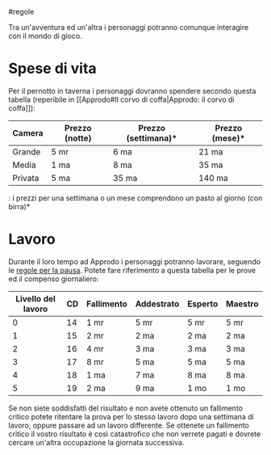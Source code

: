 #regole

Tra un'avventura ed un'altra i personaggi potranno comunque interagire con il mondo di gioco.

# Spese di vita
Per il pernotto in taverna i personaggi dovranno spendere secondo questa tabella (reperibile in [[Approdo#Il corvo di coffa|Approdo: il corvo di coffa]]):

| Camera  | Prezzo (notte) | Prezzo (settimana)* | Prezzo (mese)* |
| ------- | -------------- | ------------------- | -------------- |
| Grande  | 5 mr           | 6 ma                | 21 ma          |
| Media   | 1 ma           | 8 ma                | 35 ma          |
| Privata | 5 ma           | 35 ma               | 140 ma         |
_:_ i prezzi per una settimana o un mese comprendono un pasto al giorno (con birra)*

# Lavoro
Durante il loro tempo ad Approdo i personaggi potranno lavorare, seguendo le [regole per la pausa](https://2e.aonprd.com/Skills.aspx?ID=21&General=true&Redirected=1).
Potete fare riferimento a questa tabella per le prove ed il compenso giornaliero:

| Livello del lavoro | CD | Fallimento | Addestrato | Esperto | Maestro |
| -----------------  | --- | -----------| -----------| ---------| ---------|
| 0 | 14 | 1 mr | 5 mr | 5 mr | 5 mr |
| 1 | 15 | 2 mr | 2 ma | 2 ma | 2 ma |
| 2 | 16 | 4 mr | 3 ma | 3 ma | 3 ma |
| 3 | 17 | 8 mr | 5 ma | 5 ma | 5 ma |
| 4 | 18 | 1 ma | 7 ma | 8 ma | 8 ma |
| 5 | 19 | 2 ma | 9 ma | 1 mo | 1 mo |

Se non siete soddisfatti del risultato e non avete ottenuto un fallimento critico potete ritentare la prova per lo stesso lavoro dopo una settimana di lavoro, oppure passare ad un lavoro differente.
Se ottenete un fallimento critico il vostro risultato è così catastrofico che non verrete pagati e dovrete cercare un'altra occupazione la giornata successiva.
